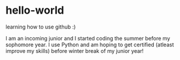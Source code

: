 # hello-world
learning how to use github :)


I am an incoming junior and I started coding the summer before my sophomore year.
I use Python and am hoping to get certified (atleast improve my skills) before winter break of my junior year!
